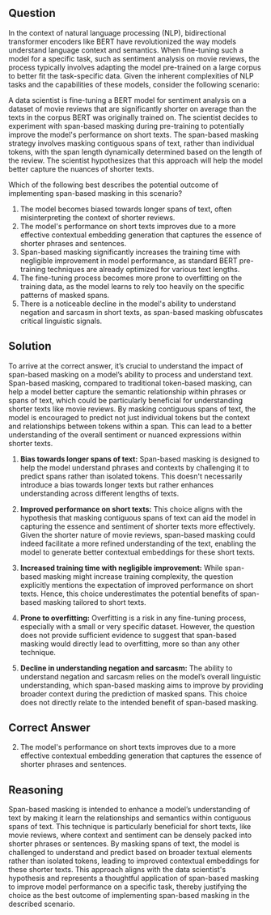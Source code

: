 ## Question

In the context of natural language processing (NLP), bidirectional transformer encoders like BERT have revolutionized the way models understand language context and semantics. When fine-tuning such a model for a specific task, such as sentiment analysis on movie reviews, the process typically involves adapting the model pre-trained on a large corpus to better fit the task-specific data. Given the inherent complexities of NLP tasks and the capabilities of these models, consider the following scenario:

A data scientist is fine-tuning a BERT model for sentiment analysis on a dataset of movie reviews that are significantly shorter on average than the texts in the corpus BERT was originally trained on. The scientist decides to experiment with span-based masking during pre-training to potentially improve the model's performance on short texts. The span-based masking strategy involves masking contiguous spans of text, rather than individual tokens, with the span length dynamically determined based on the length of the review. The scientist hypothesizes that this approach will help the model better capture the nuances of shorter texts.

Which of the following best describes the potential outcome of implementing span-based masking in this scenario?

1. The model becomes biased towards longer spans of text, often misinterpreting the context of shorter reviews.
2. The model's performance on short texts improves due to a more effective contextual embedding generation that captures the essence of shorter phrases and sentences.
3. Span-based masking significantly increases the training time with negligible improvement in model performance, as standard BERT pre-training techniques are already optimized for various text lengths.
4. The fine-tuning process becomes more prone to overfitting on the training data, as the model learns to rely too heavily on the specific patterns of masked spans.
5. There is a noticeable decline in the model's ability to understand negation and sarcasm in short texts, as span-based masking obfuscates critical linguistic signals.

## Solution

To arrive at the correct answer, it’s crucial to understand the impact of span-based masking on a model’s ability to process and understand text. Span-based masking, compared to traditional token-based masking, can help a model better capture the semantic relationship within phrases or spans of text, which could be particularly beneficial for understanding shorter texts like movie reviews. By masking contiguous spans of text, the model is encouraged to predict not just individual tokens but the context and relationships between tokens within a span. This can lead to a better understanding of the overall sentiment or nuanced expressions within shorter texts.

1. **Bias towards longer spans of text:** Span-based masking is designed to help the model understand phrases and contexts by challenging it to predict spans rather than isolated tokens. This doesn't necessarily introduce a bias towards longer texts but rather enhances understanding across different lengths of texts.

2. **Improved performance on short texts:** This choice aligns with the hypothesis that masking contiguous spans of text can aid the model in capturing the essence and sentiment of shorter texts more effectively. Given the shorter nature of movie reviews, span-based masking could indeed facilitate a more refined understanding of the text, enabling the model to generate better contextual embeddings for these short texts.

3. **Increased training time with negligible improvement:** While span-based masking might increase training complexity, the question explicitly mentions the expectation of improved performance on short texts. Hence, this choice underestimates the potential benefits of span-based masking tailored to short texts.

4. **Prone to overfitting:** Overfitting is a risk in any fine-tuning process, especially with a small or very specific dataset. However, the question does not provide sufficient evidence to suggest that span-based masking would directly lead to overfitting, more so than any other technique.

5. **Decline in understanding negation and sarcasm:** The ability to understand negation and sarcasm relies on the model’s overall linguistic understanding, which span-based masking aims to improve by providing broader context during the prediction of masked spans. This choice does not directly relate to the intended benefit of span-based masking.

## Correct Answer

2. The model's performance on short texts improves due to a more effective contextual embedding generation that captures the essence of shorter phrases and sentences.

## Reasoning

Span-based masking is intended to enhance a model’s understanding of text by making it learn the relationships and semantics within contiguous spans of text. This technique is particularly beneficial for short texts, like movie reviews, where context and sentiment can be densely packed into shorter phrases or sentences. By masking spans of text, the model is challenged to understand and predict based on broader textual elements rather than isolated tokens, leading to improved contextual embeddings for these shorter texts. This approach aligns with the data scientist's hypothesis and represents a thoughtful application of span-based masking to improve model performance on a specific task, thereby justifying the choice as the best outcome of implementing span-based masking in the described scenario.